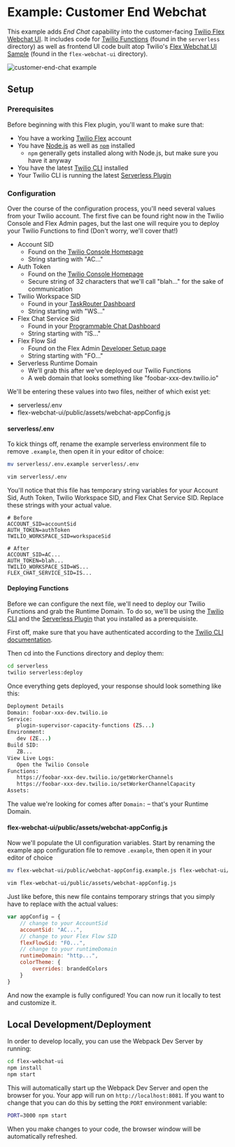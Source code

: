# Example: Customer End Webchat


This example adds _End Chat_ capability into the customer-facing [Twilio Flex](http://twilio.com/flex) [Webchat UI](https://www.twilio.com/docs/flex/installing-and-using-flex-webchat). It includes code for [Twilio Functions](https://www.twilio.com/docs/runtime/functions) (found in the `serverless` directory) as well as frontend UI code built atop Twilio's [Flex Webchat UI Sample](https://github.com/twilio/flex-webchat-ui-sample) (found in the `flex-webchat-ui` directory).

![customer-end-chat example](https://github.com/twilio-professional-services/example-customer-end-chat/blob/media/customer-end-chat.gif)

## Setup

### Prerequisites
Before beginning with this Flex plugin, you'll want to make sure that:
- You have a working [Twilio Flex](https://www.twilio.com/flex) account
- You have [Node.js](https://nodejs.org) as well as [`npm`](https://npmjs.com) installed
  - `npm` generally gets installed along with Node.js, but make sure you have it anyway
- You have the latest [Twilio CLI](https://www.twilio.com/docs/twilio-cli/quickstart) installed
- Your Twilio CLI is running the latest [Serverless Plugin](https://github.com/twilio-labs/plugin-serverless) 

### Configuration
Over the course of the configuration process, you'll need several values from your Twilio account. The first five can be found right now in the Twilio Console and Flex Admin pages, but the last one will require you to deploy your Twilio Functions to find (Don't worry, we'll cover that!)

- Account SID
  - Found on the [Twilio Console Homepage](https://www.twilio.com/console)
  - String starting with "AC..."
- Auth Token
  - Found on the [Twilio Console Homepage](https://www.twilio.com/console)
  - Secure string of 32 characters that we'll call "blah..." for the sake of communication
- Twilio Workspace SID
  - Found in your [TaskRouter Dashboard](https://www.twilio.com/console/taskrouter/dashboard)
  - String starting with "WS..."
- Flex Chat Service Sid
  - Found in your [Programmable Chat Dashboard](https://www.twilio.com/console/chat/dashboard)
  - String starting with "IS..."
- Flex Flow Sid
  - Found on the Flex Admin [Developer Setup page](https://flex.twilio.com/admin/developers/)
  - String starting with "FO..."
- Serverless Runtime Domain
  - We'll grab this after we've deployed our Twilio Functions
  - A web domain that looks something like "foobar-xxx-dev.twilio.io"

We'll be entering these values into two files, neither of which exist yet:
- serverless/.env
- flex-webchat-ui/public/assets/webchat-appConfig.js


#### serverless/.env
To kick things off, rename the example serverless environment file to remove `.example`, then open it in your editor of choice:

```bash
mv serverless/.env.example serverless/.env

vim serverless/.env
```

You'll notice that this file has temporary string variables for your Account Sid, Auth Token, Twilio Workspace SID, and Flex Chat Service SID. Replace these strings with your actual value.

```
# Before
ACCOUNT_SID=accountSid
AUTH_TOKEN=authToken
TWILIO_WORKSPACE_SID=workspaceSid

# After
ACCOUNT_SID=AC...
AUTH_TOKEN=blah...
TWILIO_WORKSPACE_SID=WS...
FLEX_CHAT_SERVICE_SID=IS...
```

#### Deploying Functions

Before we can configure the next file, we'll need to deploy our Twilio Functions and grab the Runtime Domain. To do so, we'll be using the [Twilio CLI](https://www.twilio.com/docs/twilio-cli/quickstart) and the [Serverless Plugin](https://github.com/twilio-labs/plugin-serverless) that you installed as a prerequisiste.

First off, make sure that you have authenticated according to the [Twilio CLI documentation](https://www.twilio.com/docs/twilio-cli/quickstart#login-to-your-twilio-account).

Then cd into the Functions directory and deploy them:

```bash
cd serverless
twilio serverless:deploy
```

Once everything gets deployed, your response should look something like this:

```bash
Deployment Details
Domain: foobar-xxx-dev.twilio.io
Service:
   plugin-supervisor-capacity-functions (ZS...)
Environment:
   dev (ZE...)
Build SID:
   ZB...
View Live Logs:
   Open the Twilio Console
Functions:
   https://foobar-xxx-dev.twilio.io/getWorkerChannels
   https://foobar-xxx-dev.twilio.io/setWorkerChannelCapacity
Assets:
```

The value we're looking for comes after `Domain:` – that's your Runtime Domain.

#### flex-webchat-ui/public/assets/webchat-appConfig.js

Now we'll populate the UI configuration variables. Start by renaming the example app configuration file to remove `.example`, then open it in your editor of choice

```bash
mv flex-webchat-ui/public/webchat-appConfig.example.js flex-webchat-ui/public/assets/webchat-appConfig.js

vim flex-webchat-ui/public/assets/webchat-appConfig.js
```

Just like before, this new file contains temporary strings that you simply have to replace with the actual values:

```javascript
var appConfig = {
    // change to your AccountSid
    accountSid: "AC...",
    // change to your Flex Flow SID
    flexFlowSid: "FO...",
    // change to your runtimeDomain
    runtimeDomain: "http...",
    colorTheme: {
        overrides: brandedColors
    }
}
```

And now the example is fully configured! You can now run it locally to test and customize it.

## Local Development/Deployment

In order to develop locally, you can use the Webpack Dev Server by running:

```bash
cd flex-webchat-ui
npm install
npm start
```

This will automatically start up the Webpack Dev Server and open the browser for you. Your app will run on `http://localhost:8081`. If you want to change that you can do this by setting the `PORT` environment variable:

```bash
PORT=3000 npm start
```

When you make changes to your code, the browser window will be automatically refreshed.